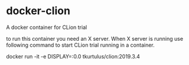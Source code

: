 # docker-clion
A docker container for CLion trial

to run this container you need an X server. When X server is running use following command to start CLion trial running in a container.


docker run -it  -e DISPLAY=<ip address of x server>:0.0  tkurtulus/clion:2019.3.4
